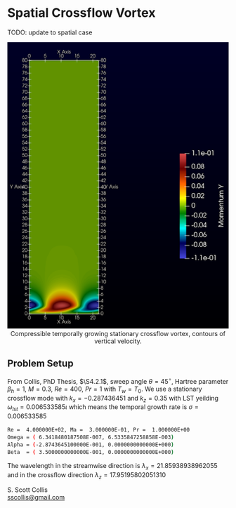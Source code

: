 # Spatial Crossflow Vortex 

TODO:  update to spatial case

<p align=center>
<img src=https://github.com/sscollis/lns3d/blob/master/test/CFwave/temporal/v.png>
<br>Compressible temporally growing stationary crossflow vortex, contours 
of vertical velocity.</p>

## Problem Setup

From Collis, PhD Thesis, $\S4.2.1$, sweep angle $\theta=45^\circ$, 
Hartree parameter $\beta_h = 1$, $M = 0.3$, $Re = 400$, $Pr = 1$ 
with $T_w = T_0$. We use a stationary crossflow mode with $k_x = -0.287436451$
and $k_z = 0.35$ with LST yeilding $\omega_{lst} = 0.006533585 \iota$ which 
means the temporal growth rate is $\sigma = 0.006533585$

```bash
Re =  4.000000E+02, Ma =  3.000000E-01, Pr =  1.000000E+00
Omega = ( 6.3418480187508E-007, 6.5335847258858E-003)
Alpha = (-2.8743645100000E-001, 0.0000000000000E+000)
Beta  = ( 3.5000000000000E-001, 0.0000000000000E+000)
```

The wavelength in the streamwise direction is $\lambda_x = 21.85938938962055$ 
and in the crossflow direction $\lambda_z = 17.95195802051310$

S. Scott Collis\
sscollis@gmail.com 
